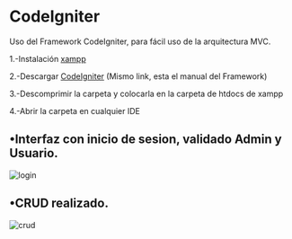 # CodeIgniter
Uso del Framework CodeIgniter, para fácil uso de la arquitectura MVC.

1.-Instalación [ xampp](https://www.apachefriends.org/es/index.html)

2.-Descargar [ CodeIgniter](https://codeigniter.com/) (Mismo link, esta el manual del Framework)

3.-Descomprimir la carpeta y colocarla en la carpeta de htdocs de xampp

4.-Abrir la carpeta en cualquier IDE

## •Interfaz con inicio de sesion, validado Admin y Usuario.
![login](https://user-images.githubusercontent.com/39284176/50015113-5f58eb00-ff8b-11e8-83ad-d3fed4d02667.PNG)

## •CRUD realizado.
![crud](https://user-images.githubusercontent.com/39284176/50015236-a8a93a80-ff8b-11e8-94ae-97b5ccf7a88c.PNG)
